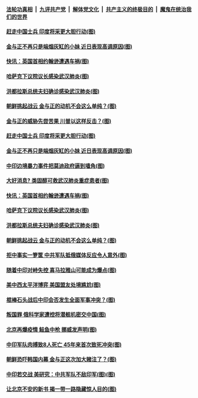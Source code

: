 ####  [法轮功真相](../../../../basic/blob/master/README.md?t=06181702) &nbsp;|&nbsp; [九评共产党](../../../../9ping.md/blob/master/README.md?t=06181702) &nbsp;|&nbsp; [解体党文化](../../../../jtdwh.md/blob/master/README.md?t=06181702)  &nbsp;|&nbsp; [共产主义的终极目的](../../../../gczydzjmd.md/blob/master/README.md?t=06181702) &nbsp;|&nbsp; [魔鬼在统治我们的世界](../../../../mgztzwmdsj.md/blob/master/README.md?t=06181702) 

#### [赶走中国士兵 印度将采更大胆行动(图)](../pages/p9/936844.md?t=06181702) 

#### [金与正不再只是端烟灰缸的小妹 近日表现高调原因(图)](../pages/p9/936874.md?t=06181702) 

#### [快讯：英国首相约翰逊遭遇车祸(图)](../pages/p9/936880.md?t=06181702) 

#### [哈萨克下议院议长感染武汉肺炎(图)](../pages/p9/936836.md?t=06181702) 

#### [洪都拉斯总统夫妇确诊感染武汉肺炎(图)](../pages/p9/936833.md?t=06181702) 

#### [朝鲜挑起战云 金与正的动机不会这么单纯？(图)](../pages/p9/936815.md?t=06181702) 

#### [金与正的威胁先尝苦果 川普以这样反击？(图)](../pages/p9/936907.md?t=06181702) 

#### [赶走中国士兵 印度将采更大胆行动(图)](../pages/p9/936844.md?t=06181702) 

#### [金与正不再只是端烟灰缸的小妹 近日表现高调原因(图)](../pages/p9/936874.md?t=06181702) 

#### [中印边境暴力事件把莫迪政府逼到墙角(图)](../pages/p9/936885.md?t=06181702) 

#### [大好消息? 类固醇可救武汉肺炎重症患者(图)](../pages/p9/936843.md?t=06181702) 

#### [快讯：英国首相约翰逊遭遇车祸(图)](../pages/p9/936880.md?t=06181702) 

#### [哈萨克下议院议长感染武汉肺炎(图)](../pages/p9/936836.md?t=06181702) 

#### [洪都拉斯总统夫妇确诊感染武汉肺炎(图)](../pages/p9/936833.md?t=06181702) 

#### [朝鲜挑起战云 金与正的动机不会这么单纯？(图)](../pages/p9/936815.md?t=06181702) 

#### [拒中事实一箩筐 中共军队抵俄媒体反应令人意外(图)](../pages/p9/936748.md?t=06181702) 

#### [随着中印对峙失控 喜马拉雅山可能成为爆点(图)](../pages/p9/936797.md?t=06181702) 

#### [美中西太平洋博弈 美国盟友处境尴尬(图)](../pages/p9/936793.md?t=06181702) 

#### [棍棒石头战后中印会否发生全面军事冲突？(图)](../pages/p9/936790.md?t=06181702) 

#### [叛国罪 俄科学家遭控将潜舰机密交中国(图)](../pages/p9/936738.md?t=06181702) 

#### [北京再爆疫情 鲑鱼中枪 挪威发声明(图)](../pages/p9/936755.md?t=06181702) 

#### [中印军队肉搏致8人死亡 45年来首次致死冲突(图)](../pages/p9/936745.md?t=06181702) 


#### [朝鲜恐吓韩国内幕 金与正这次加大赌注了？(图)](../pages/p9/936620.md?t=06181702) 

#### [中印若交战 美研究：中共军队不敌印军(图)(图)](../pages/p9/936631.md?t=06181702) 

#### [让北京不安的新书 揭一带一路隐藏惊人目的(图)](../pages/p9/936628.md?t=06181702) 

